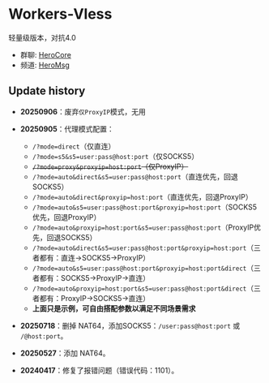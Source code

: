 # Workers-Vless

轻量级版本，对抗4.0

* 群聊: [HeroCore](https://t.me/HeroCore)
* 频道: [HeroMsg](https://t.me/HeroMsg)

## Update history

* **20250906**：废弃`仅ProxyIP`模式，无用
* **20250905**：代理模式配置：

  * `/?mode=direct`（仅直连）
  * `/?mode=s5&s5=user:pass@host:port`（仅SOCKS5）
  * ~~`/?mode=proxy&proxyip=host:port`（仅ProxyIP）~~
  * `/?mode=auto&direct&s5=user:pass@host:port`（直连优先，回退SOCKS5）
  * `/?mode=auto&direct&proxyip=host:port`（直连优先，回退ProxyIP）
  * `/?mode=auto&s5=user:pass@host:port&proxyip=host:port`（SOCKS5优先，回退ProxyIP）
  * `/?mode=auto&proxyip=host:port&s5=user:pass@host:port`（ProxyIP优先，回退SOCKS5）
  * `/?mode=auto&direct&s5=user:pass@host:port&proxyip=host:port`（三者都有：直连→SOCKS5→ProxyIP）
  * `/?mode=auto&s5=user:pass@host:port&proxyip=host:port&direct`（三者都有：SOCKS5→ProxyIP→直连）
  * `/?mode=auto&proxyip=host:port&s5=user:pass@host:port&direct`（三者都有：ProxyIP→SOCKS5→直连）
  * **上面只是示例，可自由搭配参数以满足不同场景需求**
    
* **20250718**：删掉 NAT64，添加SOCKS5：`/user:pass@host:port` 或 `/@host:port`。
* **20250527**：添加 NAT64。
* **20240417**：修复了报错问题（错误代码：1101）。
